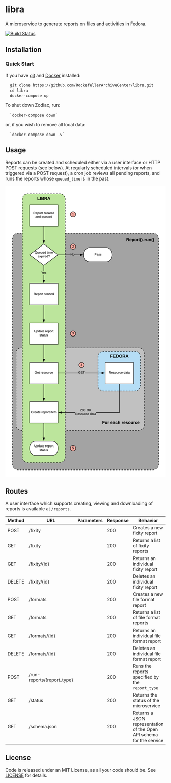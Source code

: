 # libra
A microservice to generate reports on files and activities in Fedora.

[![Build Status](https://travis-ci.org/RockefellerArchiveCenter/libra.svg?branch=master)](https://travis-ci.org/RockefellerArchiveCenter/libra)

## Installation

### Quick Start
If you have [git](https://git-scm.com/) and [Docker](https://www.docker.com/community-edition) installed:

      git clone https://github.com/RockefellerArchiveCenter/libra.git
      cd libra
      docker-compose up

To shut down Zodiac, run:

      `docker-compose down`

or, if you wish to remove all local data:

      `docker-compose down -v`


## Usage

Reports can be created and scheduled either via a user interface or HTTP POST requests (see below). At regularly scheduled intervals (or when triggered via a POST request), a cron job reviews all pending reports, and runs the reports whose `queued_time` is in the past.

![Libra process diagram](reports.png)


## Routes

A user interface which supports creating, viewing and downloading of reports is available at `/reports`.

| Method | URL | Parameters | Response  | Behavior  |
|--------|-----|---|---|---|
|POST|/fixity| |200|Creates a new fixity report|
|GET|/fixity| |200|Returns a list of fixity reports|
|GET|/fixity/{id}| |200|Returns an individual fixity report|
|DELETE|/fixity/{id}| |200|Deletes an individual fixity report|
|POST|/formats| |200|Creates a new file format report|
|GET|/formats| |200|Returns a list of file format reports|
|GET|/formats/{id}| |200|Returns an individual file format report|
|DELETE|/formats/{id}| |200|Deletes an individual file format report|
|POST|/run-reports/{report_type}| |200|Runs the reports specified by the `report_type`|
|GET|/status||200|Returns the status of the microservice|
|GET|/schema.json||200|Returns a JSON representation of the Open API schema for the service|


## License

Code is released under an MIT License, as all your code should be. See [LICENSE](LICENSE) for details.
